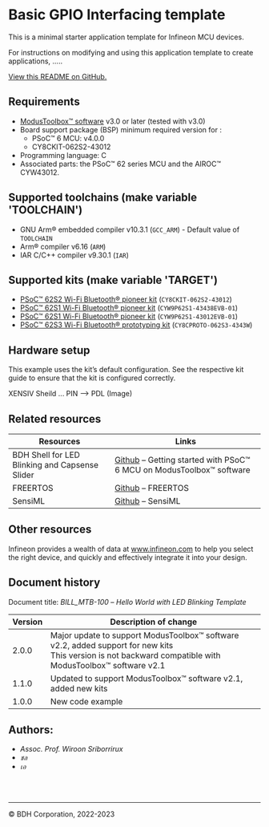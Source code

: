 # Basic GPIO Interfacing template

This is a minimal starter application template for Infineon MCU devices.

For instructions on modifying and using this application template to create applications, .....

[View this README on GitHub.](https://github.com/Infineon/mtb-example-empty-app)


## Requirements

- [ModusToolbox&trade; software](https://www.infineon.com/modustoolbox) v3.0 or later (tested with v3.0)
- Board support package (BSP) minimum required version for :
   - PSoC&trade; 6 MCU: v4.0.0
   - CY8CKIT-062S2-43012
- Programming language: C
- Associated parts: the PSoC™ 62 series MCU and the AIROC™ CYW43012.

## Supported toolchains (make variable 'TOOLCHAIN')

- GNU Arm&reg; embedded compiler v10.3.1 (`GCC_ARM`) - Default value of `TOOLCHAIN`
- Arm&reg; compiler v6.16 (`ARM`)
- IAR C/C++ compiler v9.30.1 (`IAR`)

## Supported kits (make variable 'TARGET')

- [PSoC&trade; 62S2 Wi-Fi Bluetooth&reg; pioneer kit](https://www.infineon.com/CY8CKIT-062S2-43012) (`CY8CKIT-062S2-43012`)
- [PSoC&trade; 62S1 Wi-Fi Bluetooth&reg; pioneer kit](https://www.infineon.com/CYW9P62S1-43438EVB-01) (`CYW9P62S1-43438EVB-01`)
- [PSoC&trade; 62S1 Wi-Fi Bluetooth&reg; pioneer kit](https://www.infineon.com/CYW9P62S1-43012EVB-01) (`CYW9P62S1-43012EVB-01`)
- [PSoC&trade; 62S3 Wi-Fi Bluetooth&reg; prototyping kit](https://www.infineon.com/CY8CPROTO-062S3-4343W) (`CY8CPROTO-062S3-4343W`)

## Hardware setup

This example uses the kit’s default configuration. See the respective kit guide to ensure that the kit is configured correctly.

XENSIV Sheild ...
PIN --> PDL (Image)


## Related resources


Resources  | Links
-----------|----------------------------------
BDH Shell for LED Blinking and Capsense Slider  | [Github](https://www.infineon.com/AN228571) – Getting started with PSoC&trade; 6 MCU on ModusToolbox&trade; software 
FREERTOS  | [Github](https://www.infineon.com/AN228571) – FREERTOS 
SensiML  | [Github](https://www.infineon.com/AN228571) – SensiML



## Other resources

Infineon provides a wealth of data at www.infineon.com to help you select the right device, and quickly and effectively integrate it into your design.


## Document history

Document title: *BILL_MTB-100* – *Hello World with LED Blinking Template*

 Version | Description of change
 ------- | ---------------------
 2.0.0   | Major update to support ModusToolbox&trade; software v2.2, added support for new kits<br /> This version is not backward compatible with ModusToolbox&trade; software v2.1
 1.1.0   | Updated to support ModusToolbox&trade; software v2.1, added new kits
 1.0.0   | New code example


## Authors:
- *Assoc. Prof. Wiroon Sriborrirux*
- *ชล*
- *เอ*
<br>

<br>

---------------------------------------------------------

© BDH Corporation, 2022-2023
